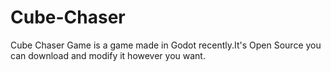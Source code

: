 # Cube-Chaser
Cube Chaser Game is a game made in Godot recently.It's Open Source you can download and modify it however you want.

